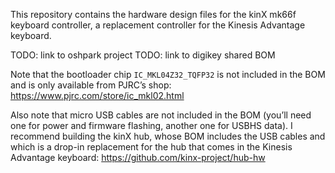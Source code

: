 This repository contains the hardware design files for the kinX mk66f keyboard
controller, a replacement controller for the Kinesis Advantage keyboard.

TODO: link to oshpark project
TODO: link to digikey shared BOM

Note that the bootloader chip `IC_MKL04Z32_TQFP32` is not included in the BOM
and is only available from PJRC’s shop: https://www.pjrc.com/store/ic_mkl02.html

Also note that micro USB cables are not included in the BOM (you’ll need one for
power and firmware flashing, another one for USBHS data). I recommend building
the kinX hub, whose BOM includes the USB cables and which is a drop-in
replacement for the hub that comes in the Kinesis Advantage keyboard:
https://github.com/kinx-project/hub-hw
